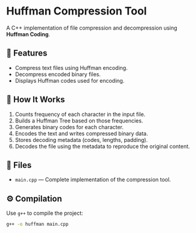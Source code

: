 # Huffman Compression Tool

A C++ implementation of file compression and decompression using **Huffman Coding**.

## 🚀 Features

- Compress text files using Huffman encoding.
- Decompress encoded binary files.
- Displays Huffman codes used for encoding.

## 🧠 How It Works

1. Counts frequency of each character in the input file.
2. Builds a Huffman Tree based on those frequencies.
3. Generates binary codes for each character.
4. Encodes the text and writes compressed binary data.
5. Stores decoding metadata (codes, lengths, padding).
6. Decodes the file using the metadata to reproduce the original content.

## 📂 Files

- `main.cpp` — Complete implementation of the compression tool.

## ⚙️ Compilation

Use `g++` to compile the project:

```bash
g++ -o huffman main.cpp
